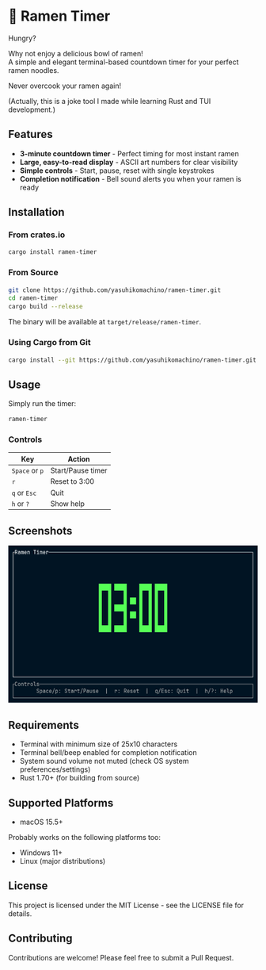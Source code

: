 # 🍜 Ramen Timer

Hungry?  

Why not enjoy a delicious bowl of ramen!  
A simple and elegant terminal-based countdown timer for your perfect ramen noodles.  

Never overcook your ramen again!  

(Actually, this is a joke tool I made while learning Rust and TUI development.)

## Features

- **3-minute countdown timer** - Perfect timing for most instant ramen
- **Large, easy-to-read display** - ASCII art numbers for clear visibility
- **Simple controls** - Start, pause, reset with single keystrokes
- **Completion notification** - Bell sound alerts you when your ramen is ready

## Installation

### From crates.io

```bash
cargo install ramen-timer
```

### From Source

```bash
git clone https://github.com/yasuhikomachino/ramen-timer.git
cd ramen-timer
cargo build --release
```

The binary will be available at `target/release/ramen-timer`.

### Using Cargo from Git

```bash
cargo install --git https://github.com/yasuhikomachino/ramen-timer.git
```

## Usage

Simply run the timer:

```bash
ramen-timer
```

### Controls

| Key | Action |
|-----|--------|
| `Space` or `p` | Start/Pause timer |
| `r` | Reset to 3:00 |
| `q` or `Esc` | Quit |
| `h` or `?` | Show help |

## Screenshots

 ![Screenshot](./resources/screenshot.png)

## Requirements

- Terminal with minimum size of 25x10 characters
- Terminal bell/beep enabled for completion notification
- System sound volume not muted (check OS system preferences/settings)
- Rust 1.70+ (for building from source)

## Supported Platforms

- macOS 15.5+

Probably works on the following platforms too:
- Windows 11+
- Linux (major distributions)

## License

This project is licensed under the MIT License - see the LICENSE file for details.

## Contributing

Contributions are welcome! Please feel free to submit a Pull Request.
